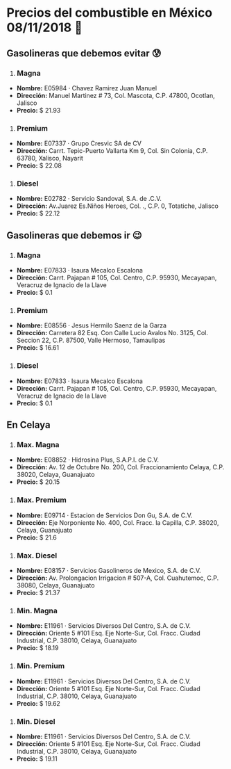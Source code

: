 # Precios del combustible en México 08/11/2018 :car:

## Gasolineras que debemos evitar :cold_sweat:
1. ### Magna
  * **Nombre:** E05984 · Chavez Ramirez Juan Manuel
  * **Dirección:** Manuel Martinez # 73, Col. Mascota, C.P. 47800, Ocotlan, Jalisco
  * **Precio:** $ 21.93

1. ### Premium
  * **Nombre:** E07337 · Grupo Cresvic SA de CV
  * **Dirección:** Carrt. Tepic-Puerto Vallarta Km 9, Col. Sin Colonia, C.P. 63780, Xalisco, Nayarit
  * **Precio:** $ 22.08

1. ### Diesel
  * **Nombre:** E02782 · Servicio Sandoval, S.A. de .C.V.                                                                                        
  * **Dirección:** Av.Juarez Es.Niños Heroes, Col. ., C.P. 0, Totatiche, Jalisco
  * **Precio:** $ 22.12


## Gasolineras que debemos ir :wink:
1. ### Magna
  * **Nombre:** E07833 · Isaura Mecalco Escalona
  * **Dirección:** Carrt. Pajapan # 105, Col. Centro, C.P. 95930, Mecayapan, Veracruz de Ignacio de la Llave
  * **Precio:** $ 0.1

1. ### Premium
  * **Nombre:** E08556 · Jesus Hermilo Saenz de la Garza
  * **Dirección:** Carretera 82 Esq. Con Calle Lucio Avalos No. 3125, Col. Seccion 22, C.P. 87500, Valle Hermoso, Tamaulipas
  * **Precio:** $ 16.61

1. ### Diesel
  * **Nombre:** E07833 · Isaura Mecalco Escalona
  * **Dirección:** Carrt. Pajapan # 105, Col. Centro, C.P. 95930, Mecayapan, Veracruz de Ignacio de la Llave
  * **Precio:** $ 0.1


## En Celaya
1. ### Max. Magna
  * **Nombre:** E08852 · Hidrosina Plus, S.A.P.I. de C.V.
  * **Dirección:** Av. 12 de Octubre No. 200, Col. Fraccionamiento Celaya, C.P. 38020, Celaya, Guanajuato
  * **Precio:** $ 20.15

1. ### Max. Premium
  * **Nombre:** E09714 · Estacion de Servicios Don Gu, S.A. de C.V.
  * **Dirección:** Eje Norponiente No. 400, Col. Fracc. la Capilla, C.P. 38020, Celaya, Guanajuato
  * **Precio:** $ 21.6

1. ### Max. Diesel
  * **Nombre:** E08157 · Servicios Gasolineros de Mexico, S.A. de C.V.
  * **Dirección:** Av. Prolongacion Irrigacion # 507-A, Col. Cuahutemoc, C.P. 38080, Celaya, Guanajuato
  * **Precio:** $ 21.37

1. ### Min. Magna
  * **Nombre:** E11961 · Servicios Diversos Del Centro, S.A. de C.V.
  * **Dirección:** Oriente 5 #101 Esq. Eje Norte-Sur, Col. Fracc. Ciudad Industrial, C.P. 38010, Celaya, Guanajuato
  * **Precio:** $ 18.19

1. ### Min. Premium
  * **Nombre:** E11961 · Servicios Diversos Del Centro, S.A. de C.V.
  * **Dirección:** Oriente 5 #101 Esq. Eje Norte-Sur, Col. Fracc. Ciudad Industrial, C.P. 38010, Celaya, Guanajuato
  * **Precio:** $ 19.62

1. ### Min. Diesel
  * **Nombre:** E11961 · Servicios Diversos Del Centro, S.A. de C.V.
  * **Dirección:** Oriente 5 #101 Esq. Eje Norte-Sur, Col. Fracc. Ciudad Industrial, C.P. 38010, Celaya, Guanajuato
  * **Precio:** $ 19.11